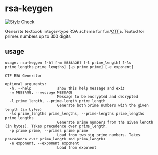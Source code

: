 # rsa-keygen
![Style Check](https://github.com/alanyee/rsa-keygen/actions/workflows/linter.yml/badge.svg)

Generate textbook integer-type RSA schema for fun/[CTF](https://ctftime.org/)s. Tested for primes numbers up to 300 digits.

## usage

```text
usage: rsa-keygen [-h] [-m MESSAGE] [-l prime_length] [-ls prime_lengths prime_lengths] [-p prime prime] [-e exponent]

CTF RSA Generator

optional arguments:
  -h, --help            show this help message and exit
  -m MESSAGE, --message MESSAGE
                        Message to be encrypted and decrypted
  -l prime_length, --prime-length prime_length
                        Generate both prime numbers with the given length (in bytes)
  -ls prime_lengths prime_lengths, --prime-lengths prime_lengths prime_lengths
                        Generate prime numbers from the given length (in bytes). Takes precedence over prime_length.
  -p prime prime, --primes prime prime
                        Load from two big prime numbers. Takes precedence over prime_length and prime_lengths.
  -e exponent, --exponent exponent
                        Load from exponent
 ```

